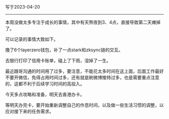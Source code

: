 写于2023-04-20

-----

本周没做太多专注于成长的事情，其中有天熬夜到3、4点，直接导致第二天瘫掉了。

可以记录的事情大致如下。

撸了6个layerzero钱包，补了一点stark和zksync链的交互。

去银行打印了信用卡账单，碰上了下雨，湿掉了一生。

最近跟哥沟通的时间用了过多，要注意，不能花太多时间在这上面，后面工作最好不要开微信，免得占用时间过多，还有就是刷微博推特过多，也是需要重点注意的，这都不利于后续学习时间的高投入。

今天多点攻略和准备，明天去香港办卡。

等明天办完卡，要开始重新调整自己的作息时间，以及做一些生活习惯的调整，以应对接下来的任务需求。
